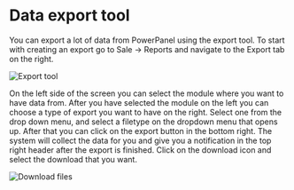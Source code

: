 # Data export tool

You can export a lot of data from PowerPanel using the export tool.
To start with creating an export go to Sale -> Reports and navigate to the Export tab on the right.

![Export tool](/supportpages/images/export_tool.png)

On the left side of the screen you can select the module where you want to have data from. After you have selected the module on the left you can choose a type of export you want to have on the right. Select one from the drop down menu, and select a filetype on the dropdown menu that opens up. After that you can click on the export button in the bottom right.
The system will collect the data for you and give you a notification in the top right header after the export is finished. Click on the download icon and select the download that you want.

![Download files](/supportpages/images/download_files.png)

